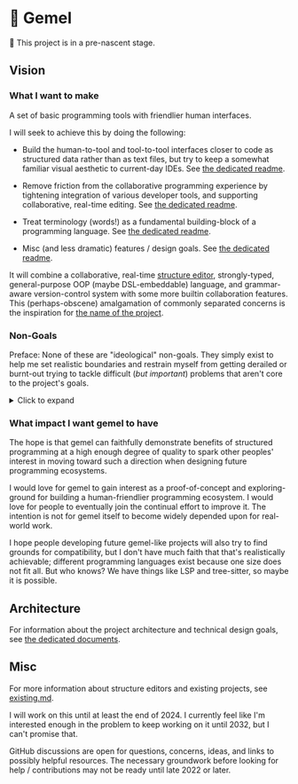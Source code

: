# 🌳 Gemel

🚧 This project is in a pre-nascent stage.

## Vision

### What I want to make

A set of basic programming tools with friendlier human interfaces.

I will seek to achieve this by doing the following:

- Build the human-to-tool and tool-to-tool interfaces closer to code as structured data rather than as text files, but try to keep a somewhat familiar visual aesthetic to current-day IDEs. See [the dedicated readme](doc/design/core-goals/01-ast.md).

- Remove friction from the collaborative programming experience by tightening integration of various developer tools, and supporting collaborative, real-time editing. See [the dedicated readme](doc/design/core-goals/02-collaboration.md).

- Treat terminology (words!) as a fundamental building-block of a programming language. See [the dedicated readme](doc/design/core-goals/03-words.md).

- Misc (and less dramatic) features / design goals. See [the dedicated readme](doc/design/core-goals/04-non-dramatic.md).

It will combine a collaborative, real-time [structure editor](https://wikipedia.org/wiki/Structure_editor), strongly-typed, general-purpose OOP (maybe DSL-embeddable) language, and grammar-aware version-control system with some more builtin collaboration features. This (perhaps-obscene) amalgamation of commonly separated concerns is the inspiration for [the name of the project](https://wikipedia.org/wiki/Inosculation).

### Non-Goals

Preface: None of these are "ideological" non-goals. They simply exist to help me set realistic boundaries and restrain myself from getting derailed or burnt-out trying to tackle difficult (_but important_) problems that aren't core to the project's goals.

<details>
<summary>Click to expand</summary>

- Getting it "right" every step of the way.
- Compatibility with any existing languages, editors, VCS, or collaborative platforms.
  - Our current-day programming languages, IDEs, VCS, and collaboration platforms will probably not be able to adopt any of these ideas, and any mechanism created to allow them to do so will probably require adding significant complexity. The same goes for the reverse direction of interoperability.
- Runtime performance of code made with gemel (_not_ gemel itself).
- Providing any core libraries.
- Implementing grammars/mechanisms for fancy things like inter-process communication, async/coroutines, SIMD, etc.
- Supporting a keyboard-less application interface.
- Backward compatibility.
- FFI support (may be possible, but it isn't a goal).
- Any kind of self-hosting.
</details>

### What impact I want gemel to have

The hope is that gemel can faithfully demonstrate benefits of structured programming at a high enough degree of quality to spark other peoples' interest in moving toward such a direction when designing future programming ecosystems.

I would love for gemel to gain interest as a proof-of-concept and exploring-ground for building a human-friendlier programming ecosystem. I would love for people to eventually join the continual effort to improve it. The intention is not for gemel itself to become widely depended upon for real-world work.

I hope people developing future gemel-like projects will also try to find grounds for compatibility, but I don't have much faith that that's realistically achievable; different programming languages exist because one size does not fit all. But who knows? We have things like LSP and tree-sitter, so maybe it is possible.

## Architecture

For information about the project architecture and technical design goals, see [the dedicated documents](doc/design/architecture/readme.md).

## Misc

For more information about structure editors and existing projects, see [existing.md](doc/info/01-existing.md).

I will work on this until at least the end of 2024. I currently feel like I'm interested enough in the problem to keep working on it until 2032, but I can't promise that.

GitHub discussions are open for questions, concerns, ideas, and links to possibly helpful resources. The necessary groundwork before looking for help / contributions may not be ready until late 2022 or later.
